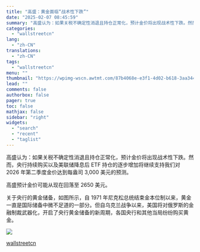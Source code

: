 ```yaml
---
title: "高盛：黄金面临“战术性下跌”"
date: "2025-02-07 08:45:59"
summary: "高盛认为：如果关税不确定性消退且持仓正常化，预计金价将出现战术性下跌。然而，央行持续购买以及美联储降..."
categories:
  - "wallstreetcn"
lang:
  - "zh-CN"
translations:
  - "zh-CN"
tags:
  - "wallstreetcn"
menu: ""
thumbnail: "https://wpimg-wscn.awtmt.com/87b4068e-e3f1-4d02-b618-3aa344e944df.png"
lead: ""
comments: false
authorbox: false
pager: true
toc: false
mathjax: false
sidebar: "right"
widgets:
  - "search"
  - "recent"
  - "taglist"
---
```


高盛认为：如果关税不确定性消退且持仓正常化，预计金价将出现战术性下跌。然而，央行持续购买以及美联储降息后 ETF 持仓的逐步增加将继续支持我们对 2026 年第二季度金价达到每盎司 3,000 美元的预测。

高盛预计金价可能从现在回落至 2650 美元。

关于央行的黄金储备，如图所示，自 1971 年尼克松总统结束金本位制以来，黄金一直是国际储备中微不足道的一部分。但自乌克兰战争以来，美国将对俄罗斯的金融制裁武器化，开启了央行黄金储备的新周期，各国央行和其他当局纷纷购买黄金。

![](https://wpimg-wscn.awtmt.com/87b4068e-e3f1-4d02-b618-3aa344e944df.png)

[wallstreetcn](https://wallstreetcn.com/charts/41956300)
